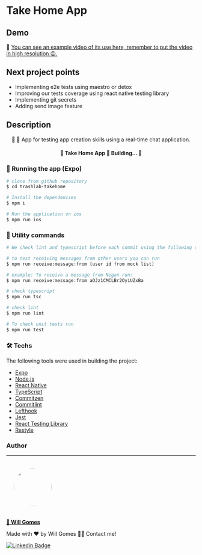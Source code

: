 # Take Home App

## Demo

🎥 [You can see an example video of its use here, remember to put the video in high resolution 😉.](https://youtube.com/shorts/wdliRieeD6s?feature=share)

## Next project points
- Implementing e2e tests using maestro or detox
- Improving our tests coverage using react native testing library
- Implementing git secrets
- Adding send image feature

## Description

<p align="center">🔐 📱 App for testing app creation skills using a real-time chat application.</p>

<h4 align="center"> 
	🚧  Take Home App 🚀 Building...  🚧
</h4>

### 📱 Running the app (Expo)

```bash
# clone from github repository
$ cd trashlab-takehome

# Install the dependencies
$ npm i

# Run the application on ios
$ npm run ios
```

### 📱 Utility commands

```bash
# We check lint and typescript before each commit using the following commands

# to test receiving messages from other users you can run
$ npm run receive:message:from [user id from mock list]

# example: To receive a message from Negan run:
$ npm run receive:message:from aOJz1CMCLBr2OyiUZxBa 

# check typescript
$ npm run tsc

# check lint
$ npm run lint

# To check unit tests run
$ npm run test
```

### 🛠 Techs

The following tools were used in building the project:

- [Expo](https://expo.io/)
- [Node.js](https://nodejs.org/en/)
- [React Native](https://reactnative.dev/)
- [TypeScript](https://www.typescriptlang.org/)
- [Commitzen](https://github.com/commitizen/cz-cli)
- [Commitlint](https://github.com/conventional-changelog/commitlint)
- [Lefthook](https://github.com/evilmartians/lefthook)
- [Jest](https://jestjs.io/)
- [React Testing Library](https://testing-library.com/docs/react-native-testing-library/intro)
- [Restyle](https://github.com/Shopify/restyle)

### Author

---

<a href="https://github.com/w1ll-dev">
   <img style="border-radius: 50%; margin: 20px" src="https://github.com/w1ll-dev.png" width="100px;" alt=""/>
   <br />
   <p><b>🚀 Will Gomes</b></p>
</a>

Made with ❤️ by Will Gomes 👋🏽 Contact me!

[![Linkedin Badge](https://img.shields.io/badge/LinkedIn-0077B5?style=for-the-badge&logo=linkedin&logoColor=white)](https://www.linkedin.com/in/will-marcio/)
